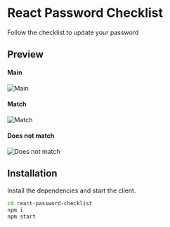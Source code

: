 # React Password Checklist
Follow the checklist to update your password

## Preview
#### Main
![Main](https://i.imgur.com/CoXF1OF.png)
#### Match
![Match](https://i.imgur.com/YqDHBpU.png)
#### Does not match
![Does not match](https://i.imgur.com/oogMjAr.png)

## Installation

Install the dependencies and start the client.

```sh
cd react-password-checklist
npm i
npm start
```

